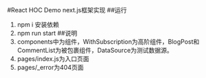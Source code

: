 #React HOC Demo
next.js框架实现
##运行 
1. npm i 安装依赖
2. npm run start
##说明
1. components中为组件，WithSubscription为高阶组件，BlogPost和CommentList为被包裹组件，DataSource为测试数据源。
2. pages/index.js为入口页面
3. pages/_error为404页面